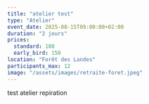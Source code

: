 ```yaml
---
title: "atelier test"
type: "Atelier"
event_date: 2025-08-15T09:00:00+02:00
duration: "2 jours"
prices:
  standard: 180
  early_bird: 150
location: "Forêt des Landes"
participants_max: 12
image: "/assets/images/retraite-foret.jpeg"
---
```

test atelier repiration
